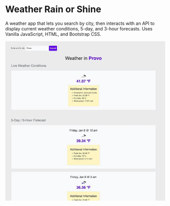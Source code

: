 # Weather Rain or Shine

A weather app that lets you search by city, then interacts with an API to display current weather conditions, 5-day, and 3-hour forecasts. Uses Vanilla JavaScript, HTML, and Bootstrap CSS.

![Demo Screenshot](./README-demo-screenshot.webp)
